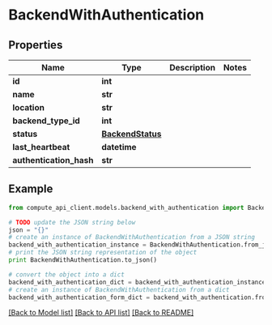 # BackendWithAuthentication


## Properties
Name | Type | Description | Notes
------------ | ------------- | ------------- | -------------
**id** | **int** |  | 
**name** | **str** |  | 
**location** | **str** |  | 
**backend_type_id** | **int** |  | 
**status** | [**BackendStatus**](BackendStatus.md) |  | 
**last_heartbeat** | **datetime** |  | 
**authentication_hash** | **str** |  | 

## Example

```python
from compute_api_client.models.backend_with_authentication import BackendWithAuthentication

# TODO update the JSON string below
json = "{}"
# create an instance of BackendWithAuthentication from a JSON string
backend_with_authentication_instance = BackendWithAuthentication.from_json(json)
# print the JSON string representation of the object
print BackendWithAuthentication.to_json()

# convert the object into a dict
backend_with_authentication_dict = backend_with_authentication_instance.to_dict()
# create an instance of BackendWithAuthentication from a dict
backend_with_authentication_form_dict = backend_with_authentication.from_dict(backend_with_authentication_dict)
```
[[Back to Model list]](../README.md#documentation-for-models) [[Back to API list]](../README.md#documentation-for-api-endpoints) [[Back to README]](../README.md)


